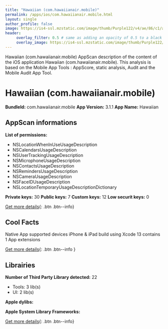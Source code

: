 ```yaml
---
title: "Hawaiian (com.hawaiianair.mobile)"
permalink: /apps/ios/com.hawaiianair.mobile.html
layout: single
author_profile: false
image: https://is4-ssl.mzstatic.com/image/thumb/Purple122/v4/ae/86/c1/ae86c199-8806-03a6-d620-ef8b21b4d293/AppIcon-0-1x_U007emarketing-0-7-0-85-220.png/512x512bb.jpg
header: 
     overlay_filter: 0.5 # same as adding an opacity of 0.5 to a black background
     overlay_image: https://is4-ssl.mzstatic.com/image/thumb/Purple122/v4/ae/86/c1/ae86c199-8806-03a6-d620-ef8b21b4d293/AppIcon-0-1x_U007emarketing-0-7-0-85-220.png/512x512bb.jpg
---
```

Hawaiian (com.hawaiianair.mobile) AppScan description of the content of the iOS application Hawaiian (com.hawaiianair.mobile). This analysis is based on the Mobile App Tools : AppScore, static analysis, Audit and the Mobile Audit App Tool.

# Hawaiian (com.hawaiianair.mobile)

**BundleId:** com.hawaiianair.mobile
**App Version:** 3.1.1
**App Name:** Hawaiian


## AppScan informations 

**List of permissions:** 
- NSLocationWhenInUseUsageDescription
- NSCalendarsUsageDescription
- NSUserTrackingUsageDescription
- NSMicrophoneUsageDescription
- NSContactsUsageDescription
- NSRemindersUsageDescription
- NSCameraUsageDescription
- NSFaceIDUsageDescription
- NSLocationTemporaryUsageDescriptionDictionary
  
  
**Private keys:** 30
**Public keys:** 7
**Custom keys:** 12
**Low securit keys:** 0
  
[Get more details](/pricing.html){: .btn .btn--info}

## Cool Facts

Native App
supported devices iPhone & iPad
build using Xcode 13
contains 1 App extensions
  
[Get more details](/pricing.html){: .btn .btn--info }

## Librairies 
**Number of Third Party Library detected:** 22
- Tools: 3 lib(s)
- UI: 2 lib(s)


**Apple dylibs:**


**Apple System Library Frameworks:**


  
[Get more details](/pricing.html){: .btn .btn--info}

